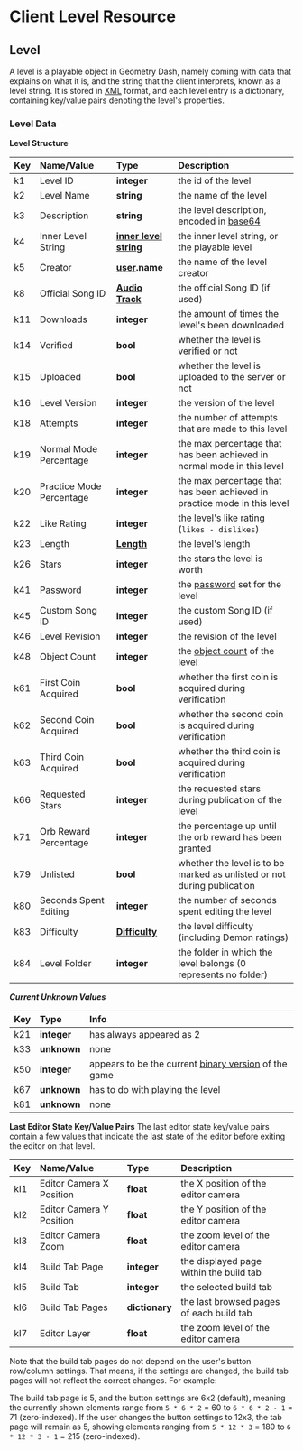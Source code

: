 # Client Level Resource

## Level
A level is a playable object in Geometry Dash, namely coming with data that explains on what it is, and the string that the client interprets, known as a level string. It is stored in [XML](https://en.wikipedia.org/wiki/XML) format, and each level entry is a dictionary, containing key/value pairs denoting the level's properties.

### Level Data
**Level Structure**

| Key | Name/Value               | Type                                                             | Description                                                                      |
|:----|:-------------------------|:-----------------------------------------------------------------|:---------------------------------------------------------------------------------|
| k1  | Level ID                 | **integer**                                                      | the id of the level                                                              |
| k2  | Level Name               | **string**                                                       | the name of the level                                                            |
| k3  | Description              | **string**                                                       | the level description, encoded in [base64](https://en.wikipedia.org/wiki/Base64) |
| k4  | Inner Level String       | **[inner level string](level-components/inner-level-string.md)** | the inner level string, or the playable level                                    |
| k5  | Creator                  | **[user](./user.md).name**                                       | the name of the level creator                                                    |
| k8  | Official Song ID         | **[Audio Track](/reference?id=audio-track)**                     | the official Song ID (if used)                                                   |
| k11 | Downloads                | **integer**                                                      | the amount of times the level's been downloaded                                  |
| k14 | Verified                 | **bool**                                                         | whether the level is verified or not                                             |
| k15 | Uploaded                 | **bool**                                                         | whether the level is uploaded to the server or not                               |
| k16 | Level Version            | **integer**                                                      | the version of the level                                                         |
| k18 | Attempts                 | **integer**                                                      | the number of attempts that are made to this level                               |
| k19 | Normal Mode Percentage   | **integer**                                                      | the max percentage that has been achieved in normal mode in this level           |
| k20 | Practice Mode Percentage | **integer**                                                      | the max percentage that has been achieved in practice mode in this level         |
| k22 | Like Rating              | **integer**                                                      | the level's like rating (`likes - dislikes`)                                     |
| k23 | Length                   | **[Length](enumerations.md)**                                    | the level's length                                                               |
| k26 | Stars                    | **integer**                                                      | the stars the level is worth                                                     |
| k41 | Password                 | **integer**                                                      | the [password]() <!-- local gamesave password topic link --> set for the level   |
| k45 | Custom Song ID           | **integer**                                                      | the custom Song ID (if used)                                                     |
| k46 | Level Revision           | **integer**                                                      | the revision of the level                                                        |
| k48 | Object Count             | **integer**                                                      | the [object count]() of the level                                                |
| k61 | First Coin Acquired      | **bool**                                                         | whether the first coin is acquired during verification                           |
| k62 | Second Coin Acquired     | **bool**                                                         | whether the second coin is acquired during verification                          |
| k63 | Third Coin Acquired      | **bool**                                                         | whether the third coin is acquired during verification                           |
| k66 | Requested Stars          | **integer**                                                      | the requested stars during publication of the level                              |
| k71 | Orb Reward Percentage    | **integer**                                                      | the percentage up until the orb reward has been granted                          |
| k79 | Unlisted                 | **bool**                                                         | whether the level is to be marked as unlisted or not during publication          |
| k80 | Seconds Spent Editing    | **integer**                                                      | the number of seconds spent editing the level                                    |
| k83 | Difficulty               | **[Difficulty](enumerations.md)**                                | the level difficulty (including Demon ratings)                                   |
| k84 | Level Folder             | **integer**                                                      | the folder in which the level belongs (0 represents no folder)                   |

***Current Unknown Values***

| Key | Type        | Info                                                     |
|:----|:------------|:---------------------------------------------------------|
| k21 | **integer** | has always appeared as 2                                 |
| k33 | **unknown** | none                                                     |
| k50 | **integer** | appears to be the current [binary version]() of the game |
| k67 | **unknown** | has to do with playing the level                         |
| k81 | **unknown** | none                                                     |

**Last Editor State Key/Value Pairs**
The last editor state key/value pairs contain a few values that indicate the last state of the editor before exiting the editor on that level.

| Key | Name/Value               | Type           | Description                              |
|:----|:-------------------------|:---------------|:-----------------------------------------|
| kI1 | Editor Camera X Position | **float**      | the X position of the editor camera      |
| kI2 | Editor Camera Y Position | **float**      | the Y position of the editor camera      |
| kI3 | Editor Camera Zoom       | **float**      | the zoom level of the editor camera      |
| kI4 | Build Tab Page           | **integer**    | the displayed page within the build tab  |
| kI5 | Build Tab                | **integer**    | the selected build tab                   |
| kI6 | Build Tab Pages          | **dictionary** | the last browsed pages of each build tab |
| kI7 | Editor Layer             | **float**      | the zoom level of the editor camera      |

Note that the build tab pages do not depend on the user's button row/column settings. That means, if the settings are changed, the build tab pages will not reflect the correct changes. For example:

The build tab page is 5, and the button settings are 6x2 (default), meaning the currently shown elements range from `5 * 6 * 2` = 60 to `6 * 6 * 2 - 1` = 71 (zero-indexed). If the user changes the button settings to 12x3, the tab page will remain as 5, showing elements ranging from `5 * 12 * 3` = 180 to `6 * 12 * 3 - 1` = 215 (zero-indexed).
